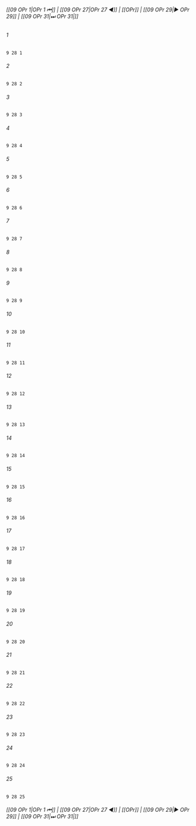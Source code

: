 
###### [[09 OPr 1|OPr 1 ⏮]] | [[09 OPr 27|OPr 27 ◀]] | [[OPr]] | [[09 OPr 29|▶ OPr 29]] | [[09 OPr 31|⏭ OPr 31|]]

###### 1
``` verse
9 28 1 
```
###### 2
``` verse
9 28 2 
```
###### 3
``` verse
9 28 3 
```
###### 4
``` verse
9 28 4 
```
###### 5
``` verse
9 28 5 
```
###### 6
``` verse
9 28 6 
```
###### 7
``` verse
9 28 7 
```
###### 8
``` verse
9 28 8 
```
###### 9
``` verse
9 28 9 
```
###### 10
``` verse
9 28 10 
```
###### 11
``` verse
9 28 11 
```
###### 12
``` verse
9 28 12 
```
###### 13
``` verse
9 28 13 
```
###### 14
``` verse
9 28 14 
```
###### 15
``` verse
9 28 15 
```
###### 16
``` verse
9 28 16 
```
###### 17
``` verse
9 28 17 
```
###### 18
``` verse
9 28 18 
```
###### 19
``` verse
9 28 19 
```
###### 20
``` verse
9 28 20 
```
###### 21
``` verse
9 28 21 
```
###### 22
``` verse
9 28 22 
```
###### 23
``` verse
9 28 23 
```
###### 24
``` verse
9 28 24 
```
###### 25
``` verse
9 28 25 
```

###### [[09 OPr 1|OPr 1 ⏮]] | [[09 OPr 27|OPr 27 ◀]] | [[OPr]] | [[09 OPr 29|▶ OPr 29]] | [[09 OPr 31|⏭ OPr 31|]]

